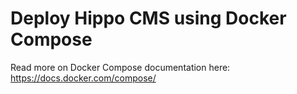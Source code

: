 Deploy Hippo CMS using Docker Compose
=====================================
Read more on Docker Compose documentation here: https://docs.docker.com/compose/
